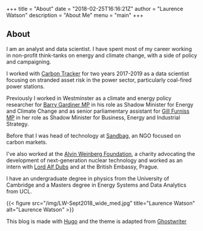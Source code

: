 +++
title = "About"
date = "2018-02-25T16:16:21Z"
author = "Laurence Watson"
description = "About Me"
menu = "main"
+++

## About

I am an analyst and data scientist. I have spent most of my career working in non-profit think-tanks on energy and climate change, with a side of policy and campaigning.

I worked with [Carbon Tracker](https://carbontracker.org) for two years 2017-2019 as a data scientist focusing on stranded asset risk in the power sector, particularly coal-fired power stations.

Previously I worked in Westminster as a climate and energy policy researcher for [Barry Gardiner MP](https://www.parliament.uk/biographies/commons/barry-gardiner/146) in his role as Shadow Minister for Energy and Climate Change and as senior parliamentary assistant for [Gill Furniss MP](http://www.parliament.uk/biographies/commons/gill-furniss/4571) in her role as Shadow Minister for Business, Energy and Industrial Strategy.

Before that I was head of technology at [Sandbag](https://sandbag.org.uk), an NGO focused on carbon markets.

I've also worked at the [Alvin Weinberg Foundation](https://en.wikipedia.org/wiki/The_Alvin_Weinberg_Foundation), a charity advocating the development of next-generation nuclear technology and worked as an intern with [Lord Alf Dubs](https://www.parliament.uk/biographies/lords/lord-dubs/805) and at the British Embassy, Prague.

I have an undergraduate degree in physics from the University of Cambridge and a Masters degree in Energy Systems and Data Analytics from UCL.

{{< figure src="/img/LW-Sept2018_wide_med.jpg" title="Laurence Watson" alt="Laurence Watson" >}}

This blog is made with [Hugo](https://gohugo.io) and the theme is adapted from [Ghostwriter](https://themes.gohugo.io/ghostwriter/)
